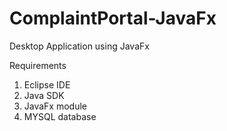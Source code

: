# ComplaintPortal-JavaFx
Desktop Application using JavaFx

Requirements
1. Eclipse IDE
2. Java SDK
3. JavaFx module
4. MYSQL database
